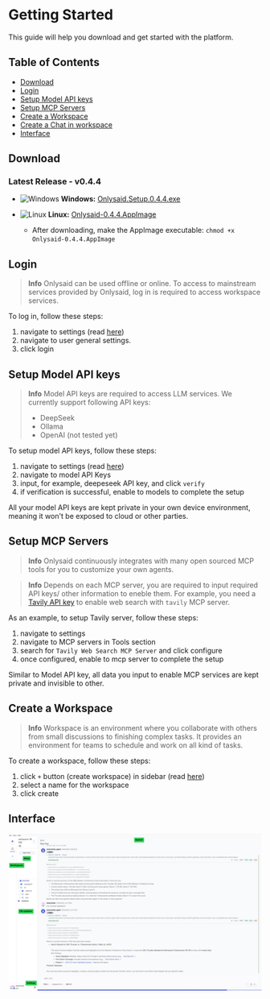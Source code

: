 # Getting Started

This guide will help you download and get started with the platform.

## Table of Contents

- [Download](#download)
- [Login](#login)
- [Setup Model API keys](#setup-model-api-keys)
- [Setup MCP Servers](#setup-mcp-servers)
- [Create a Workspace](#create-a-workspace)
- [Create a Chat in workspace](#create-a-chat-in-workspace)
- [Interface](#interface)

## Download

### Latest Release - v0.4.4

- <img src="https://www.svgrepo.com/show/355384/windows-legacy.svg" alt="Windows" height="20" /> **Windows:** [Onlysaid.Setup.0.4.4.exe](https://github.com/spoonbobo/onlysaid/releases/download/v0.4.4/Onlysaid.Setup.1.0.0.exe)

- <img src="https://upload.wikimedia.org/wikipedia/commons/thumb/3/35/Tux.svg/25px-Tux.svg.png" alt="Linux" height="20" /> **Linux:** [Onlysaid-0.4.4.AppImage](https://github.com/spoonbobo/onlysaid/releases/download/v0.4.4/Onlysaid-0.4.4.AppImage)
  - After downloading, make the AppImage executable: `chmod +x Onlysaid-0.4.4.AppImage`

## Login

> **Info**
> Onlysaid can be used offline or online. To access to mainstream services provided by Onlysaid, log in is required to access workspace services.

To log in, follow these steps:

1.  navigate to settings (read [here](#interface))
2.  navigate to user general settings.
3.  click login

## Setup Model API keys

> **Info**
> Model API keys are required to access LLM services. We currently support following API keys:
>
> - DeepSeek
> - Ollama
> - OpenAI (not tested yet)

To setup model API keys, follow these steps:

1. navigate to settings (read [here](#interface))
2. navigate to model API Keys
3. input, for example, deepeseek API key, and click `verify`
4. if verification is successful, enable to models to complete the setup

All your model API keys are kept private in your own device environment, meaning it won't be exposed to cloud or other parties.

## Setup MCP Servers

> **Info**
> Onlysaid continuously integrates with many open sourced MCP tools for you to customize your own agents.

> **Info**
> Depends on each MCP server, you are required to input required API keys/ other information to eneble them. For example, you need a [Tavily API key](https://tavily.com/) to enable web search with `tavily` MCP server.

As an example, to setup Tavily server, follow these steps:

1. navigate to settings
2. navigate to MCP servers in Tools section
3. search for `Tavily Web Search MCP Server` and click configure
4. once configured, enable to mcp server to complete the setup

Similar to Model API key, all data you input to enable MCP services are kept private and invisible to other.

## Create a Workspace

> **Info**
> Workspace is an environment where you collaborate with others from small discussions to finishing complex tasks. It provides an environment for teams to schedule and work on all kind of tasks.

To create a workspace, follow these steps:

1. click `+` button (create workspace) in sidebar (read [here](#interface))
2. select a name for the workspace
3. click create

## Interface

![Interface](assets/interface/interface.png)
